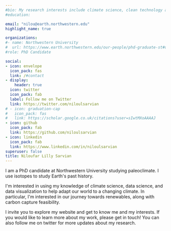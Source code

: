 ```yaml
---
#bio: My research interests include climate science, clean technology and data science.
#education:

email: "nilou@earth.northwestern.edu"
highlight_name: true

organizations:
#- name: Northwestern University
#  url: https://www.earth.northwestern.edu/our-people/phd-graduate-st#udents/sarvian-nilou.html
#role: PhD Candidate

social:
- icon: envelope
  icon_pack: fas
  link: /#contact
- display:
    header: true
  icon: twitter
  icon_pack: fab
  label: Follow me on Twitter
  link: https://twitter.com/niloulsarvian
# - icon: graduation-cap
#   icon_pack: fas
#   link: https://scholar.google.co.uk/citations?user=sIwtMXoAAAAJ
- icon: github
  icon_pack: fab
  link: https://github.com/niloulsarvian
- icon: linkedin
  icon_pack: fab
  link: https://www.linkedin.com/in/niloulsarvian
superuser: false
title: Niloufar Lilly Sarvian
---
```




I am a PhD candidate at Northwestern University studying paleoclimate. I use isotopes to study Earth's past history. 


I'm interested in using my knowledge of climate science, data science, and data visualization to help adapt our world to a changing climate. In particular, I'm interested in our journey towards renewables, along with carbon capture feasibility. 

I invite you to explore my website and get to know me and my interests. If you would like to learn more about my work, please get in touch! You can also follow me on twitter for more updates about my research.


 

